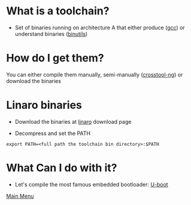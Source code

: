 # What is a toolchain?

* Set of binaries running on architecture A that either produce
 ([gcc](https://gcc.gnu.org/)) or understand binaries
 ([binutils](http://www.gnu.org/software/binutils/))

# How do I get them?

You can either compile them manually, semi-manually
([crosstool-ng](http://crosstool-ng.org/)) or download the 
binaries

# Linaro binaries

* Download the binaries at [linaro](http://www.linaro.org/downloads/) download
page

* Decompress and set the PATH

~~~~{.bash}
export PATH=<full path the toolchain bin directory>:$PATH
~~~~

# What Can I do with it?

* Let's compile the most famous embedded bootloader: [U-boot](./uboot.html)

[Main Menu](./menu.html#(2))
